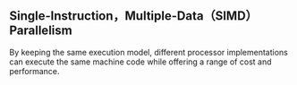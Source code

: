 ## Single-Instruction，Multiple-Data（SIMD）Parallelism





By keeping the same execution model, different processor implementations can execute the same machine code while offering a range of cost and performance.

